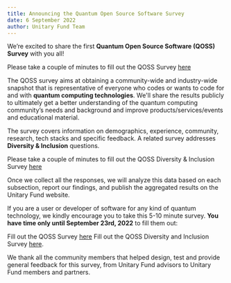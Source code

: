 ```yaml
---
title: Announcing the Quantum Open Source Software Survey
date: 6 September 2022
author: Unitary Fund Team
---
```


We’re excited to share the first **Quantum Open Source Software (QOSS) Survey** with you all!


Please take a couple of minutes to fill out the QOSS Survey [here](https://www.surveymonkey.com/r/qoss)


The QOSS survey aims at obtaining a community-wide and industry-wide snapshot that is representative of everyone who codes or wants to code for and with **quantum computing technologies**. We'll share the results publicly to ultimately get a better understanding of the quantum computing community’s needs and background and improve products/services/events and educational material.

The survey covers information on demographics, experience, community, research, tech stacks and specific feedback. A related survey addresses **Diversity & Inclusion** questions.


Please take a couple of minutes to fill out the QOSS Diversity & Inclusion Survey [here](https://www.surveymonkey.com/r/qoss_diversity)


Once we collect all the responses, we will analyze this data based on each subsection, report our findings, and publish the aggregated results on the Unitary Fund website.

If you are a user or developer of software for any kind of quantum technology, we kindly encourage you to take this 5-10 minute survey. **You have time only until September 23rd, 2022** to fill them out:

Fill out the QOSS Survey [here](https://www.surveymonkey.com/r/qoss)
Fill out the QOSS Diversity and Inclusion Survey [here](https://www.surveymonkey.com/r/qoss_diversity).

We thank all the community members that helped design, test and provide general feedback for this survey, from Unitary Fund advisors to Unitary Fund members and partners.


